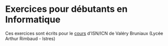 # Exercices pour débutants en Informatique

Ces exercices sont écrits pour le [cours](http://ens-info.irem.univ-mrs.fr/?p=26) d'ISN/ICN de Valéry Bruniaux (Lycée Arthur Rimbaud - Istres)

